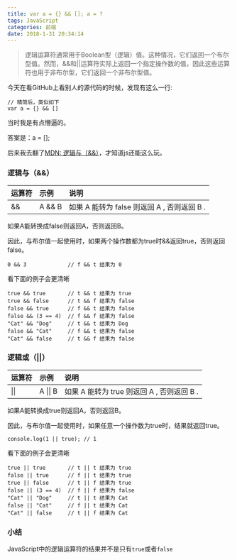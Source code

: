 ```yaml
---
title: var a = {} && []; a = ?
tags: JavaScript
categories: 前端
date: 2018-1-31 20:34:14
---
```


> 逻辑运算符通常用于Boolean型（逻辑）值。这种情况，它们返回一个布尔型值。然而，&&和||运算符实际上返回一个指定操作数的值，因此这些运算符也用于非布尔型，它们返回一个非布尔型值。

<!-- more -->

今天在看GitHub上看别人的源代码的时候，发现有这么一行:

```
// 精简后，类似如下
var a = {} && []
```

当时我是有点懵逼的。

答案是：a = [];

后来我去翻了[MDN: 逻辑与（&&）](https://developer.mozilla.org/zh-CN/docs/Web/JavaScript/Reference/Operators/Logical_Operators#Logical_AND)，才知道js还能这么玩。

### 逻辑与（&&）

| 运算符 | 示例 | 说明 |
|:-----|:-----|:-----|
| && | A && B  | 如果 A 能转为 false 则返回 A , 否则返回 B .|

如果A能转换成false则返回A，否则返回B。

因此，与布尔值一起使用时，如果两个操作数都为true时&&返回true，否则返回false。

```
0 && 3             // f && t 结果为 0
```

看下面的例子会更清晰
```
true && true       // t && t 结果为 true
true && false      // t && f 结果为 false
false && true      // f && t 结果为 false
false && (3 == 4)  // f && f 结果为 false
"Cat" && "Dog"     // t && t 结果为 Dog
false && "Cat"     // f && t 结果为 false
"Cat" && false     // t && f 结果为 false
```

### 逻辑或（||）
| 运算符 | 示例 | 说明 |
|:-----|:-----|:-----|
| &#124;&#124; | A &#124;&#124; B  | 如果 A 能转为 true 则返回 A , 否则返回 B .|

如果A能转换成true则返回A，否则返回B。

因此，与布尔值一起使用时，如果任意一个操作数为true时，结果就返回true。

```
console.log(1 || true); // 1
```

看下面的例子会更清晰

```
true || true       // t || t 结果为 true
false || true      // f || t 结果为 true
true || false      // t || f 结果为 true
false || (3 == 4)  // f || f 结果为 false
"Cat" || "Dog"     // t || t 结果为 Cat
false || "Cat"     // f || t 结果为 Cat
"Cat" || false     // t || f 结果为 Cat
```

### 小结
JavaScript中的逻辑运算符的结果并不是只有`true`或者`false`